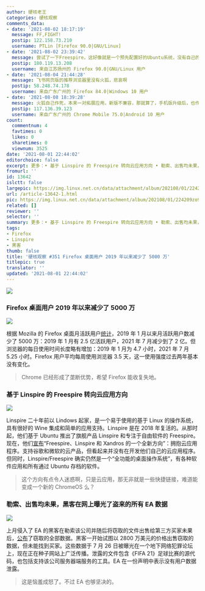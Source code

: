 ```yaml
---
author: 硬核老王
categories: 硬核观察
comments_data:
- date: '2021-08-02 18:17:19'
  message: FF,FIGHT!
  postip: 122.158.73.210
  username: PTLin [Firefox 90.0|GNU/Linux]
- date: '2021-08-02 23:39:42'
  message: 尝试了一下Freespire，这好像就是一个预先配置好的Ubuntu系统，没有自己的软件仓库，只是预先安装了Xfce和一些常用软件。。。外网评论说还不如Xubuntu呢
  postip: 180.119.13.208
  username: 来自江苏扬州的 Firefox 90.0|GNU/Linux 用户
- date: '2021-08-04 21:44:28'
  message: 飞书网页版的推荐浏览器里没有火狐，悲哀啊
  postip: 58.248.74.178
  username: 来自广东广州的 Firefox 84.0|Windows 10 用户
- date: '2021-08-08 18:39:28'
  message: 火狐自己作死，本来一对拓展应用，新版不兼容，那就算了，手机版升级后，也作死，慢卡就算了，还他么没有扩展程序用。
  postip: 117.136.39.123
  username: 来自广东广州的 Chrome Mobile 75.0|Android 10 用户
count:
  commentnum: 4
  favtimes: 0
  likes: 0
  sharetimes: 0
  viewnum: 3525
date: '2021-08-01 22:44:02'
editorchoice: false
excerpt: 更多：• 基于 Linspire 的 Freespire 转向云应用方向 • 勒索、出售均未果，黑客在网上曝光了盗来的所有 EA 数据
fromurl: ''
id: 13642
islctt: false
largepic: https://img.linux.net.cn/data/attachment/album/202108/01/224209zo9hm2coyh29w3tn.jpg
url: /article-13642-1.html
pic: https://img.linux.net.cn/data/attachment/album/202108/01/224209zo9hm2coyh29w3tn.jpg.thumb.jpg
related: []
reviewer: ''
selector: ''
summary: 更多：• 基于 Linspire 的 Freespire 转向云应用方向 • 勒索、出售均未果，黑客在网上曝光了盗来的所有 EA 数据
tags:
- Firefox
- Linspire
- 黑客
thumb: false
title: '硬核观察 #351 Firefox 桌面用户 2019 年以来减少了 5000 万'
titlepic: true
translator: ''
updated: '2021-08-01 22:44:02'
---
```


![](https://img.linux.net.cn/data/attachment/album/202108/01/224209zo9hm2coyh29w3tn.jpg)


### Firefox 桌面用户 2019 年以来减少了 5000 万


![](https://img.linux.net.cn/data/attachment/album/202108/01/224218jxb871jhp1gdzjxd.jpg)


根据 Mozilla 的 Firefox 桌面月活跃用户[统计](https://data.firefox.com/dashboard/user-activity)，2019 年 1 月以来月活跃用户数减少了 5000 万：2019 年 1 月有 2.5 亿活跃用户，2021 年 7 月减少到了 2 亿。但浏览器的每日使用时间长度略有增加：2019 年 1 月为 4.7 小时，2021 年 7 月 5.25 小时。Firefox 用户平均每周使用浏览器 3.5 天，这一使用强度过去两年基本没有变化。



> 
> Chrome 已经形成了垄断优势，希望 Firefox 能收复失地。
> 
> 
> 


### 基于 Linspire 的 Freespire 转向云应用方向


![](https://img.linux.net.cn/data/attachment/album/202108/01/224330iqooiipyhaillrqy.jpg)


Linspire 二十年前以 Lindows 起家，是一个易于使用的基于 Linux 的操作系统，具有很好的 Wine 集成和简单的应用支持。Linspire 是在 2018 年复活的。从那时起，他们基于 Ubuntu 推出了旗舰产品 Linspire 和专注于自由软件的 Freespire。现在，他们[宣布](https://www.freespire.net/2021/07/freespire-77-released.html?m=1)“Freespire、Linspire 和 Xandros 的一个全新方向”：拥抱云应用程序。支持谷歌和微软的云产品，但看起来并没有在开发他们自己的云应用程序。但同时，Linspire/Freespire 确实仍然是一个“全功能的桌面操作系统”，有各种软件应用和所有通过 Ubuntu 存档的软件。



> 
> 这个方向有点令人迷惑啊，只是云应用，那无非就是一些快捷链接，难道能变成一个新的 ChromeOS 么？
> 
> 
> 


### 勒索、出售均未果，黑客在网上曝光了盗来的所有 EA 数据


![](https://img.linux.net.cn/data/attachment/album/202108/01/224347i666uuu8p6qqdlqs.jpg)


上月侵入了 EA 的黑客在勒索该公司并随后将窃取的文件出售给第三方买家未果后，[公布](https://therecord.media/hackers-leak-full-ea-data-after-failed-extortion-attempt/)了窃取的全部数据。黑客一开始试图以 2800 万美元的价格出售窃取的数据，但未能找到买家。这些数据于 7 月 26 日被曝光在一个地下网络犯罪论坛上，现在正在种子网站上广泛传播。泄露的文件包含《FIFA 21》足球比赛的源代码，也包括支持该公司服务器端服务的工具。EA 在一份声明中表示没有用户数据泄露。



> 
> 这是恼羞成怒了。不过 EA 也够坚决的。
> 
> 
>